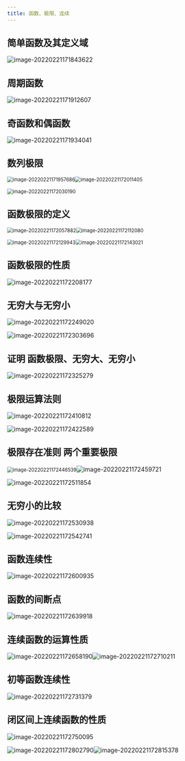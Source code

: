 ```yaml
---
title: 函数、极限、连续
---
```

## 简单函数及其定义域

![image-20220221171843622](https://note-1259190304.cos.ap-chengdu.myqcloud.com/note/202202211718654.png)

## 周期函数

![image-20220221171912607](https://note-1259190304.cos.ap-chengdu.myqcloud.com/note/202202211719674.png)

## 奇函数和偶函数

![image-20220221171934041](https://note-1259190304.cos.ap-chengdu.myqcloud.com/note/202202211719076.png)

## 数列极限

<img src="https://note-1259190304.cos.ap-chengdu.myqcloud.com/note/202202211719854.png" alt="image-20220221171957686" style="zoom:80%;" /><img src="https://note-1259190304.cos.ap-chengdu.myqcloud.com/note/202202211720536.png" alt="image-20220221172011405" style="zoom:80%;" />

<img src="https://note-1259190304.cos.ap-chengdu.myqcloud.com/note/202202211720482.png" alt="image-20220221172030190" style="zoom:80%;" />

## 函数极限的定义

<img src="https://note-1259190304.cos.ap-chengdu.myqcloud.com/note/202202211720036.png" alt="image-20220221172057882" style="zoom:80%;" /><img src="https://note-1259190304.cos.ap-chengdu.myqcloud.com/note/202202211721353.png" alt="image-20220221172112080" style="zoom:80%;" />

<img src="https://note-1259190304.cos.ap-chengdu.myqcloud.com/note/202202211721148.png" alt="image-20220221172129943" style="zoom:80%;" /><img src="https://note-1259190304.cos.ap-chengdu.myqcloud.com/note/202202211721159.png" alt="image-20220221172143021" style="zoom:80%;" />

## 函数极限的性质

![image-20220221172208177](https://note-1259190304.cos.ap-chengdu.myqcloud.com/note/202202211722240.png)

## 无穷大与无穷小

![image-20220221172249020](https://note-1259190304.cos.ap-chengdu.myqcloud.com/note/202202211722359.png)

![image-20220221172303696](https://note-1259190304.cos.ap-chengdu.myqcloud.com/note/202202211723950.png)

## 证明 函数极限、无穷大、无穷小

![image-20220221172325279](https://note-1259190304.cos.ap-chengdu.myqcloud.com/note/202202211723505.png)

## 极限运算法则

![image-20220221172410812](https://note-1259190304.cos.ap-chengdu.myqcloud.com/note/202202211724208.png)

![image-20220221172422589](https://note-1259190304.cos.ap-chengdu.myqcloud.com/note/202202211724857.png)

## 极限存在准则 两个重要极限

<img src="https://note-1259190304.cos.ap-chengdu.myqcloud.com/note/202202211724634.png" alt="image-20220221172446539" style="zoom:80%;" />![image-20220221172459721](https://note-1259190304.cos.ap-chengdu.myqcloud.com/note/202202211725070.png)

![image-20220221172511854](https://note-1259190304.cos.ap-chengdu.myqcloud.com/note/202202211725065.png)

## 无穷小的比较

![image-20220221172530938](https://note-1259190304.cos.ap-chengdu.myqcloud.com/note/202202211725225.png)

![image-20220221172542741](https://note-1259190304.cos.ap-chengdu.myqcloud.com/note/202202211725850.png)

## 函数连续性

![image-20220221172600935](https://note-1259190304.cos.ap-chengdu.myqcloud.com/note/202202211726299.png)

## 函数的间断点

![image-20220221172639918](https://note-1259190304.cos.ap-chengdu.myqcloud.com/note/202202211726173.png)

## 连续函数的运算性质

![image-20220221172658190](https://note-1259190304.cos.ap-chengdu.myqcloud.com/note/202202211726349.png)![image-20220221172710211](https://note-1259190304.cos.ap-chengdu.myqcloud.com/note/202202211727505.png)

## 初等函数连续性

![image-20220221172731379](https://note-1259190304.cos.ap-chengdu.myqcloud.com/note/202202211727511.png)

## 闭区间上连续函数的性质

![image-20220221172750095](https://note-1259190304.cos.ap-chengdu.myqcloud.com/note/202202211727206.png)

![image-20220221172802790](https://note-1259190304.cos.ap-chengdu.myqcloud.com/note/202202211728993.png)![image-20220221172815378](https://note-1259190304.cos.ap-chengdu.myqcloud.com/note/202202211728642.png)
